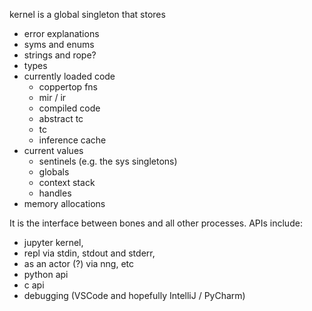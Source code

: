 kernel is a global singleton that stores

- error explanations
- syms and enums
- strings and rope?
- types
- currently loaded code
  - coppertop fns
  - mir / ir
  - compiled code
  - abstract tc
  - tc
  - inference cache
- current values
  - sentinels (e.g. the sys singletons)
  - globals
  - context stack
  - handles
- memory allocations

It is the interface between bones and all other processes. APIs include:
  - jupyter kernel,
  - repl via stdin, stdout and stderr, 
  - as an actor (?) via nng, etc
  - python api
  - c api
  - debugging (VSCode and hopefully IntelliJ / PyCharm)



